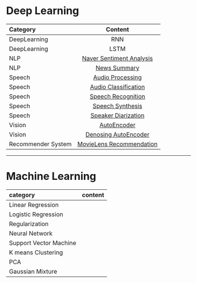 # Deep Learning
  
|Category | Content |  
|:------|:--------:|
| DeepLearning | RNN |
| DeepLearning | LSTM |
| NLP | [Naver Sentiment Analysis](AIFFEL/exploration/E7/Naver%20Sentiment%20Analysis.ipynb)|
| NLP | [News Summary](AIFFEL/exploration/E7/Naver%20Sentiment%20Analysis.ipynb)|
| Speech | [Audio Processing](Deep_Learning/Speech/Audio_Processing.ipynb) |
| Speech | [Audio Classification](Deep_Learning/Speech/Audio_Classification.ipynb) |
| Speech | [Speech Recognition](Deep_Learning/Speech/Speech%20Recognition.ipynb) |
| Speech | [Speech Synthesis](Deep_Learning/Speech/Speech%20Synthesis.ipynb) |
| Speech | [Speaker Diarization](Deep_Learning/Speech/Speaker%20Diarization.ipynb) |
| Vision |[AutoEncoder](Deep_Learning/Vision/Autoencoder.ipynb)| 
| Vision |[Denosing AutoEncoder](Deep_Learning/Vision/Denoise_AutoEncoder.ipynb)| 
| Recommender System | [MovieLens Recommendation](AIFFEL/exploration/E9/Movielens.ipynb)|

---

# Machine Learning

|category | content |  
|:---------|:--------:|
|Linear Regression |  |
|Logistic Regression | |
|Regularization | |
|Neural Network | |
|Support Vector Machine | |
|K means Clustering | |
|PCA | |
|Gaussian Mixture||










